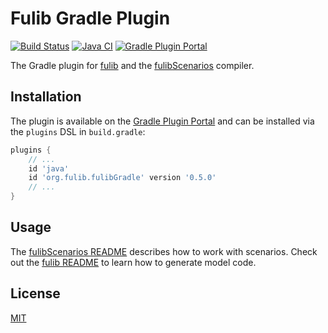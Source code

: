 # Fulib Gradle Plugin

[![Build Status](https://travis-ci.org/fujaba/fulibGradle.svg?branch=master)](https://travis-ci.org/fujaba/fulibGradle)
[![Java CI](https://github.com/fujaba/fulibTools/workflows/Java%20CI/badge.svg)](https://github.com/fujaba/fulibTools/actions)
[![Gradle Plugin Portal](https://img.shields.io/maven-metadata/v/https/plugins.gradle.org/m2/org/fulib/fulibGradle/org.fulib.fulibGradle.gradle.plugin/maven-metadata.xml.svg?colorB=blue&label=Gradle%20Plugin%20Portal)](https://plugins.gradle.org/plugin/org.fulib.fulibGradle)

The Gradle plugin for [fulib](https://github.com/fujaba/fulib) and the [fulibScenarios](https://github.com/fujaba/fulibScenarios) compiler.

## Installation

The plugin is available on the [Gradle Plugin Portal](https://plugins.gradle.org/plugin/org.fulib.fulibGradle)
and can be installed via the `plugins` DSL in `build.gradle`:

```groovy
plugins {
    // ...
    id 'java'
    id 'org.fulib.fulibGradle' version '0.5.0'
    // ...
}
```

## Usage

The [fulibScenarios README](https://github.com/fujaba/fulibScenarios/blob/master/README.md) describes how to work with scenarios.
Check out the [fulib README](https://github.com/fujaba/fulib/blob/master/README.md) to learn how to generate model code.

## License

[MIT](LICENSE.md)
